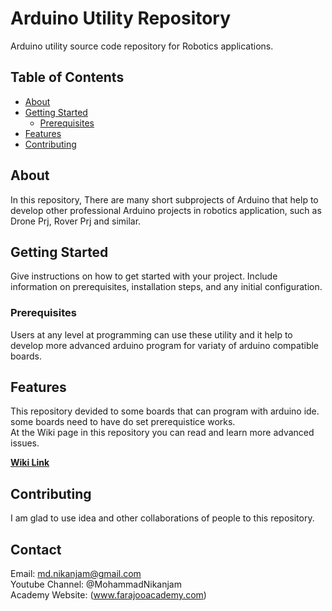 # Arduino Utility Repository

Arduino utility source code repository for Robotics applications.

## Table of Contents

- [About](#about)
- [Getting Started](#getting-started)
  - [Prerequisites](#prerequisites)
- [Features](#features)
- [Contributing](#contributing)

## About

In this repository, There are many short subprojects of Arduino that help to develop other professional Arduino projects in robotics application, such as Drone Prj, Rover Prj and similar.

## Getting Started

Give instructions on how to get started with your project. Include information on prerequisites, installation steps, and any initial configuration.

### Prerequisites

Users at any level at programming can use these utility and it help to develop more advanced arduino program for variaty of arduino compatible boards.

## Features

This repository devided to some boards that can program with arduino ide. some boards need to have do set prerequistice works.   
At the Wiki page in this repository you can read and learn more advanced issues.

[**Wiki Link**](https://github.com/GitMasterNikanjam/Arduino_utility/wiki)

## Contributing

I am glad to use idea and other collaborations of people to this repository.  

## Contact

Email: md.nikanjam@gmail.com  
Youtube Channel: @MohammadNikanjam  
Academy Website: (www.farajooacademy.com)  
